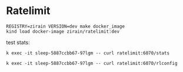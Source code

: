 # Ratelimit

```console
REGISTRY=zirain VERSION=dev make docker_image
kind load docker-image zirain/ratelimit:dev
```

test stats:
```
k exec -it sleep-5887ccbb67-97lgm -- curl ratelimit:6070/stats

k exec -it sleep-5887ccbb67-97lgm -- curl ratelimit:6070/rlconfig
```
